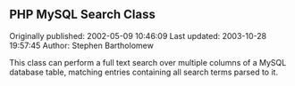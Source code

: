## PHP MySQL Search Class

Originally published: 2002-05-09 10:46:09
Last updated: 2003-10-28 19:57:45
Author: Stephen Bartholomew

This class can perform a full text search over multiple columns of a MySQL database table, matching entries containing all search terms parsed to it.